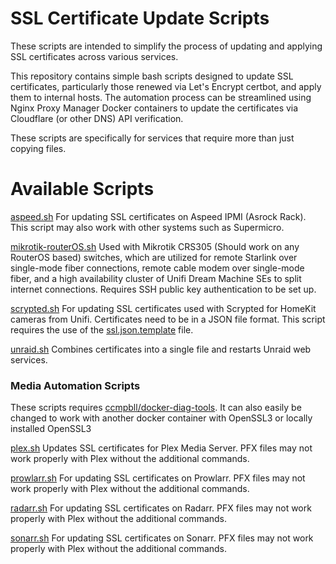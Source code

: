 # SSL Certificate Update Scripts


These scripts are intended to simplify the process of updating and applying SSL certificates across various services. 


This repository contains simple bash scripts designed to update SSL certificates, particularly those renewed via Let's Encrypt certbot, and apply them to internal hosts. The automation process can be streamlined using Nginx Proxy Manager Docker containers to update the certificates via Cloudflare (or other DNS) API verification.

These scripts are specifically for services that require more than just copying files.



# Available Scripts

[aspeed.sh](aspeed.sh)
For updating SSL certificates on Aspeed IPMI (Asrock Rack). This script may also work with other systems such as Supermicro.

[mikrotik-routerOS.sh](mikrotik-routerOS.sh)
Used with Mikrotik CRS305 (Should work on any RouterOS based) switches, which are utilized for remote Starlink over single-mode fiber connections, remote cable modem over single-mode fiber, and a high availability cluster of Unifi Dream Machine SEs to split internet connections. Requires SSH public key authentication to be set up.

[scrypted.sh](scrypted.sh)
For updating SSL certificates used with Scrypted for HomeKit cameras from Unifi. Certificates need to be in a JSON file format. This script requires the use of the [ssl.json.template](ssl.json.template) file.

[unraid.sh](unraid.sh)
Combines certificates into a single file and restarts Unraid web services.



### Media Automation Scripts

These scripts requires [ccmpbll/docker-diag-tools](https://github.com/ccmpbll/docker-diag-tools). It can also easily be changed to work with another docker container with OpenSSL3 or locally installed OpenSSL3

[plex.sh](plex.sh)
Updates SSL certificates for Plex Media Server. PFX files may not work properly with Plex without the additional commands.

[prowlarr.sh](prowlarr.sh)
For updating SSL certificates on Prowlarr. PFX files may not work properly with Plex without the additional commands.

[radarr.sh](radarr.sh)
For updating SSL certificates on Radarr. PFX files may not work properly with Plex without the additional commands.

[sonarr.sh](sonarr.sh)
For updating SSL certificates on Sonarr. PFX files may not work properly with Plex without the additional commands.
